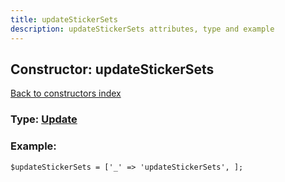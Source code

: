 ```yaml
---
title: updateStickerSets
description: updateStickerSets attributes, type and example
---
```

## Constructor: updateStickerSets  
[Back to constructors index](index.md)






### Type: [Update](../types/Update.md)


### Example:

```
$updateStickerSets = ['_' => 'updateStickerSets', ];
```  

